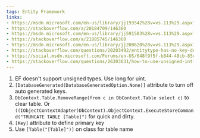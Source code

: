 ```yaml
---
tags: Entity Framework
links:
- https://msdn.microsoft.com/en-us/library/jj193542%28v=vs.113%29.aspx?f=255&MSPPError=-2147217396
- https://stackoverflow.com/a/20184709/146360
- https://msdn.microsoft.com/en-us/library/jj591583%28v=vs.113%29.aspx?f=255&MSPPError=-2147217396
- https://stackoverflow.com/a/21885745/146360
- https://msdn.microsoft.com/en-us/library/jj200620%28v=vs.113%29.aspx?f=255&MSPPError=-2147217396
- https://stackoverflow.com/questions/20203492/entitytype-has-no-key-defined-error
- https://social.msdn.microsoft.com/Forums/en-US/648f9f5f-b844-48cb-85c3-74c8f2ee87cc/entity-framework-code-first-stop-autoincrement-and-use-my-primary-key?forum=adodotnetentityframework
- https://stackoverflow.com/questions/26303631/how-to-use-unsigned-int-long-types-with-entity-framework
---
```

1. EF doesn't support unsigned types. Use long for uint.
2. `[DatabaseGenerated(DatabaseGeneratedOption.None)]` attribute to turn off auto generated keys.
3. `DbContext.Table.RemoveRange(from c in DbContext.Table select c)` to clear table. Or `((IObjectContextAdapter)DbContext).ObjectContext.ExecuteStoreCommand("TRUNCATE TABLE [Table]")` for quick and dirty.
4. `[Key]` attribute to define primary key
5. Use `[Table("[Table]")]` on class for table name
